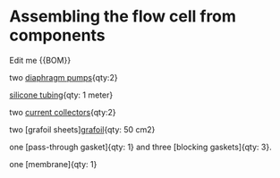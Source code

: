 # Assembling the flow cell from components

Edit me
{{BOM}}

two [diaphragm pumps](pumps.md){qty:2}

[silicone tubing](tubing.md){qty: 1 meter}

two [current collectors](current_collectors.md){qty:2}

two [grafoil sheets][grafoil](grafoil.md){qty: 50 cm2}

one [pass-through gasket]{qty: 1} and three [blocking gaskets]{qty: 3}.

one [membrane]{qty: 1}



